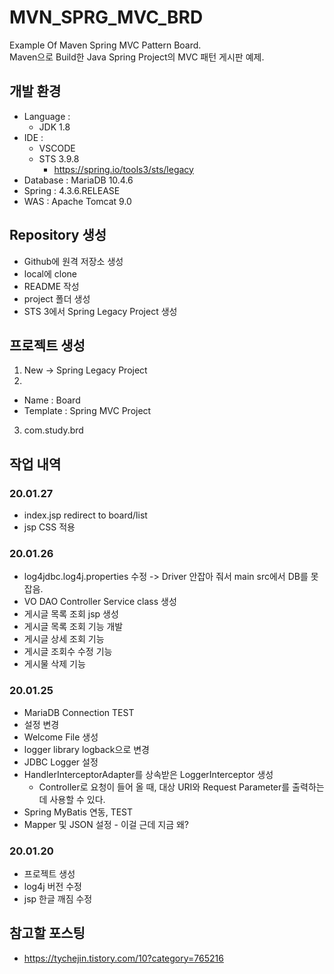 # MVN_SPRG_MVC_BRD
Example Of Maven Spring MVC Pattern Board.  
Maven으로 Build한 Java Spring Project의 MVC 패턴 게시판 예제.  
  
## 개발 환경
- Language :
  - JDK 1.8
- IDE :
  - VSCODE
  - STS 3.9.8  
    - https://spring.io/tools3/sts/legacy
- Database : MariaDB 10.4.6  
- Spring : 4.3.6.RELEASE
- WAS : Apache Tomcat 9.0
  
## Repository 생성
- Github에 원격 저장소 생성
- local에 clone
- README 작성
- project 폴더 생성
- STS 3에서 Spring Legacy Project 생성

## 프로젝트 생성
1. New -> Spring Legacy Project
2.  
  - Name : Board
  - Template : Spring MVC Project
3. com.study.brd


## 작업 내역
### 20.01.27
- index.jsp redirect to board/list
- jsp CSS 적용

### 20.01.26
- log4jdbc.log4j.properties 수정 -> Driver 안잡아 줘서 main src에서 DB를 못잡음.
- VO DAO Controller Service class 생성
- 게시글 목록 조회 jsp 생성
- 게시글 목록 조회 기능 개발
- 게시글 상세 조회 기능
- 게시글 조회수 수정 기능
- 게시물 삭제 기능

  
### 20.01.25
- MariaDB Connection TEST
- 설정 변경
- Welcome File 생성
- logger library logback으로 변경
- JDBC Logger 설정
- HandlerInterceptorAdapter를 상속받은 LoggerInterceptor 생성
  - Controller로 요청이 들어 올 때, 대상 URI와 Request Parameter를 출력하는데 사용할 수 있다.
- Spring MyBatis 연동, TEST
- Mapper 및 JSON 설정 - 이걸 근데 지금 왜?
  
### 20.01.20
- 프로젝트 생성
- log4j 버전 수정
- jsp 한글 깨짐 수정
  
## 참고할 포스팅
- https://tychejin.tistory.com/10?category=765216